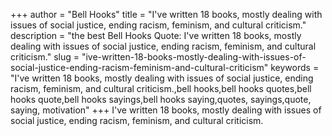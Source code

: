 +++
author = "Bell Hooks"
title = "I've written 18 books, mostly dealing with issues of social justice, ending racism, feminism, and cultural criticism."
description = "the best Bell Hooks Quote: I've written 18 books, mostly dealing with issues of social justice, ending racism, feminism, and cultural criticism."
slug = "ive-written-18-books-mostly-dealing-with-issues-of-social-justice-ending-racism-feminism-and-cultural-criticism"
keywords = "I've written 18 books, mostly dealing with issues of social justice, ending racism, feminism, and cultural criticism.,bell hooks,bell hooks quotes,bell hooks quote,bell hooks sayings,bell hooks saying,quotes, sayings,quote, saying, motivation"
+++
I've written 18 books, mostly dealing with issues of social justice, ending racism, feminism, and cultural criticism.
